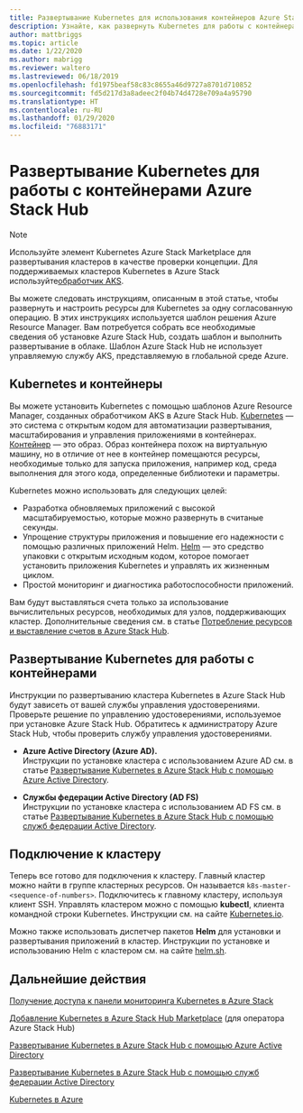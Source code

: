 ```yaml
---
title: Развертывание Kubernetes для использования контейнеров Azure Stack Hub
description: Узнайте, как развернуть Kubernetes для работы с контейнерами Azure Stack Hub.
author: mattbriggs
ms.topic: article
ms.date: 1/22/2020
ms.author: mabrigg
ms.reviewer: waltero
ms.lastreviewed: 06/18/2019
ms.openlocfilehash: fd1975beaf58c83c8655a46d9727a8701d710852
ms.sourcegitcommit: fd5d217d3a8adeec2f04b74d4728e709a4a95790
ms.translationtype: HT
ms.contentlocale: ru-RU
ms.lasthandoff: 01/29/2020
ms.locfileid: "76883171"
---
```

# <a name="deploy-kubernetes-to-use-containers-with-azure-stack-hub"></a>Развертывание Kubernetes для работы с контейнерами Azure Stack Hub

> [!Note]  
> Используйте элемент Kubernetes Azure Stack Marketplace для развертывания кластеров в качестве проверки концепции. Для поддерживаемых кластеров Kubernetes в Azure Stack используйте[обработчик AKS](azure-stack-kubernetes-aks-engine-overview.md).

Вы можете следовать инструкциям, описанным в этой статье, чтобы развернуть и настроить ресурсы для Kubernetes за одну согласованную операцию. В этих инструкциях используется шаблон решения Azure Resource Manager. Вам потребуется собрать все необходимые сведения об установке Azure Stack Hub, создать шаблон и выполнить развертывание в облаке. Шаблон Azure Stack Hub не использует управляемую службу AKS, представляемую в глобальной среде Azure.

## <a name="kubernetes-and-containers"></a>Kubernetes и контейнеры

Вы можете установить Kubernetes с помощью шаблонов Azure Resource Manager, созданных обработчиком AKS в Azure Stack Hub. [Kubernetes](https://kubernetes.io) — это система с открытым кодом для автоматизации развертывания, масштабирования и управления приложениями в контейнерах. [Контейнер](https://www.docker.com/what-container) — это образ. Образ контейнера похож на виртуальную машину, но в отличие от нее в контейнер помещаются ресурсы, необходимые только для запуска приложения, например код, среда выполнения для этого кода, определенные библиотеки и параметры.

Kubernetes можно использовать для следующих целей:

- Разработка обновляемых приложений с высокой масштабируемостью, которые можно развернуть в считаные секунды. 
- Упрощение структуры приложения и повышение его надежности с помощью различных приложений Helm. [Helm](https://github.com/kubernetes/helm) — это средство упаковки с открытым исходным кодом, которое помогает установить приложения Kubernetes и управлять их жизненным циклом.
- Простой мониторинг и диагностика работоспособности приложений.

Вам будут выставляться счета только за использование вычислительных ресурсов, необходимых для узлов, поддерживающих кластер. Дополнительные сведения см. в статье [Потребление ресурсов и выставление счетов в Azure Stack Hub](../operator/azure-stack-billing-and-chargeback.md).

## <a name="deploy-kubernetes-to-use-containers"></a>Развертывание Kubernetes для работы с контейнерами

Инструкции по развертыванию кластера Kubernetes в Azure Stack Hub будут зависеть от вашей службы управления удостоверениями. Проверьте решение по управлению удостоверениями, используемое при установке Azure Stack Hub. Обратитесь к администратору Azure Stack Hub, чтобы проверить службу управления удостоверениями.

- **Azure Active Directory (Azure AD).**  
Инструкции по установке кластера с использованием Azure AD см. в статье [Развертывание Kubernetes в Azure Stack Hub с помощью Azure Active Directory](azure-stack-solution-template-kubernetes-azuread.md).

- **Службы федерации Active Directory (AD FS)**  
Инструкции по установке кластера с использованием AD FS см. в статье [Развертывание Kubernetes в Azure Stack Hub с помощью служб федерации Active Directory](azure-stack-solution-template-kubernetes-adfs.md).

## <a name="connect-to-your-cluster"></a>Подключение к кластеру

Теперь все готово для подключения к кластеру. Главный кластер можно найти в группе кластерных ресурсов. Он называется `k8s-master-<sequence-of-numbers>`. Подключитесь к главному кластеру, используя клиент SSH. Управлять кластером можно с помощью **kubectl**, клиента командной строки Kubernetes. Инструкции см. на сайте [Kubernetes.io](https://kubernetes.io/docs/reference/kubectl/overview).

Можно также использовать диспетчер пакетов **Helm** для установки и развертывания приложений в кластер. Инструкции по установке и использованию Helm с кластером см. на сайте [helm.sh](https://helm.sh/).

## <a name="next-steps"></a>Дальнейшие действия

[Получение доступа к панели мониторинга Kubernetes в Azure Stack](azure-stack-solution-template-kubernetes-dashboard.md)

[Добавление Kubernetes в Azure Stack Hub Marketplace](../operator/azure-stack-solution-template-kubernetes-cluster-add.md) (для оператора Azure Stack Hub)

[Развертывание Kubernetes в Azure Stack Hub с помощью Azure Active Directory](azure-stack-solution-template-kubernetes-azuread.md)

[Развертывание Kubernetes в Azure Stack Hub с помощью служб федерации Active Directory](azure-stack-solution-template-kubernetes-adfs.md)

[Kubernetes в Azure](https://docs.microsoft.com/azure/container-service/kubernetes/container-service-kubernetes-walkthrough)
